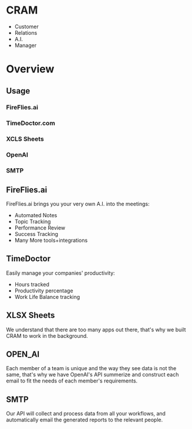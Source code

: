 # CRAM
- Customer
- Relations
- A.I.
- Manager


# Overview #

## Usage ##
### FireFlies.ai ###
### TimeDoctor.com ###
### XCLS Sheets ###
### OpenAI ###
### SMTP ###

## FireFlies.ai ##

FireFlies.ai brings you your very own A.I. into the meetings:
- Automated Notes
- Topic Tracking
- Performance Review
- Success Tracking
- Many More tools+integrations

## TimeDoctor ##

Easily manage your companies' productivity:
- Hours tracked
- Productivity percentage
- Work Life Balance tracking


## XLSX Sheets ##

We understand that there are too many apps out there,
that's why we built CRAM to work in the background.


## OPEN_AI ##

Each member of a team is unique and the way they see data is not the same,
that's why we have OpenAI's API summerize and construct each email
to fit the needs of each member's requirements.


## SMTP ##

Our API will collect and process data from all your workflows,
and automatically email the generated reports to the relevant people.



